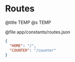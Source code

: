 # Routes
@title TEMP
@s TEMP

@file app/constants/routes.json
```json
{
  "HOME": "/",
  "COUNTER": "/counter"
}
```
